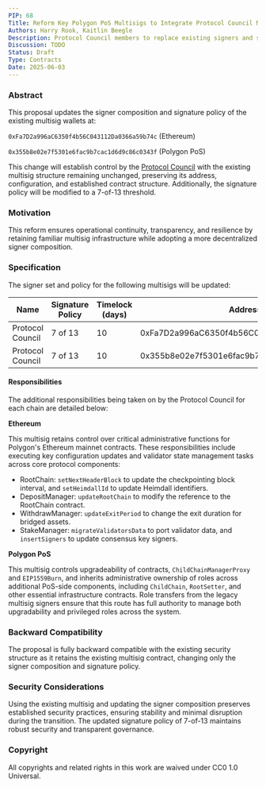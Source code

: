 ```yaml
---
PIP: 68
Title: Reform Key Polygon PoS Multisigs to Integrate Protocol Council Members
Authors: Harry Rook, Kaitlin Beegle
Description: Protocol Council members to replace existing signers and signature policies
Discussion: TODO
Status: Draft
Type: Contracts
Date: 2025-06-03
---
```

### Abstract

This proposal updates the signer composition and signature policy of the existing multisig wallets at:

`0xFa7D2a996aC6350f4b56C043112Da0366a59b74c` (Ethereum)

`0x355b8e02e7f5301e6fac9b7cac1d6d9c86c0343f` (Polygon PoS)

This change will establish control by the [Protocol Council]() with the existing multisig structure remaining unchanged, preserving its address, configuration, and established contract structure. Additionally, the signature policy will be modified to a 7-of-13 threshold.

### Motivation

This reform ensures operational continuity, transparency, and resilience by retaining familiar multisig infrastructure while adopting a more decentralized signer composition.

### Specification

The signer set and policy for the following multisigs will be updated:

| Name             | Signature Policy | Timelock (days) | Address                                     | Network     |
|------------------|------------------|------------------|---------------------------------------------|-------------|
| Protocol Council | 7 of 13          | 10               | 0xFa7D2a996aC6350f4b56C043112Da0366a59b74c  | Ethereum    |
| Protocol Council | 7 of 13          | 10               | 0x355b8e02e7f5301e6fac9b7cac1d6d9c86c0343f  | Polygon PoS |

#### Responsibilities 
The additional responsibilities being taken on by the Protocol Council for each chain are detailed below:

**Ethereum**

This multisig retains control over critical administrative functions for Polygon's Ethereum mainnet contracts. These responsibilities include executing key configuration updates and validator state management tasks across core protocol components:
* RootChain: `setNextHeaderBlock` to update the checkpointing block interval, and `setHeimdallId` to update Heimdall identifiers.
* DepositManager: `updateRootChain` to modify the reference to the RootChain contract.
* WithdrawManager: `updateExitPeriod` to change the exit duration for bridged assets.
* StakeManager: `migrateValidatorsData` to port validator data, and `insertSigners` to update consensus key signers.

**Polygon PoS**

This multisig controls upgradeability of contracts, `ChildChainManagerProxy` and `EIP1559Burn`, and inherits administrative ownership of roles across additional PoS-side components, including `ChildChain`, `RootSetter`, and other essential infrastructure contracts. Role transfers from the legacy multisig signers ensure that this route has full authority to manage both upgradability and privileged roles across the system.

### Backward Compatibility

The proposal is fully backward compatible with the existing security structure as it retains the existing multisig contract, changing only the signer composition and signature policy.

### Security Considerations

Using the existing multisig and updating the signer composition preserves established security practices, ensuring stability and minimal disruption during the transition. The updated signature policy of 7-of-13 maintains robust security and transparent governance.

### Copyright

All copyrights and related rights in this work are waived under CC0 1.0 Universal.

